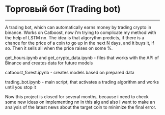 # Торговый бот (Trading bot)

_____________________________________________________________________________________________

A trading bot, which can automatically earns money by trading crypto in binance. Works on Catboost, now i'm trying to complicate my method with the help of LSTM nn. The idea is that algorythm predicts, if there is a chance for the price of a coin to go up in the next N days, and it buys it, if so. Then it sells all when the price raises on some %.

get_hours.ipynb and get_crypto_data.ipynb - files that works with the API of Binance and creates data for future models

catboost_forest.ipynb - creates models based on prepared data

trading_bot.ipynb - main script, that activates a trading algorithm and works until you stop it

Now this project is closed for several months, because i need to check some new ideas on implementing nn in this alg and also i want to make an analysis of the latest news about the target coin to minimize the final error.
